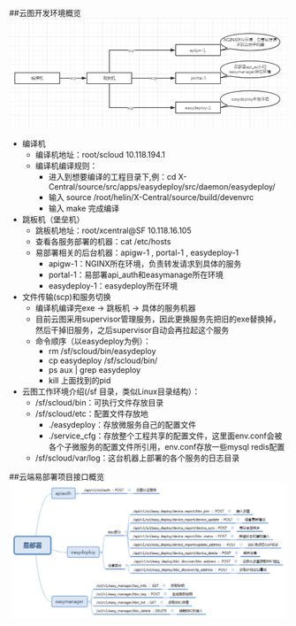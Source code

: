 ##云图开发环境概览
![avatar](picture/overview.png)

+ 编译机
	+ 编译机地址：root/scloud  10.118.194.1 
	+ 编译机编译规则：
		+ 进入到想要编译的工程目录下,例：cd X-Central/source/src/apps/easydeploy/src/daemon/easydeploy/
		+ 输入 source /root/helin/X-Central/source/build/devenvrc
		+ 输入 make 完成编译
+ 跳板机（堡垒机）
	+ 跳板机地址：root/xcentral@SF  10.118.16.105
	+ 查看各服务部署的机器：cat /etc/hosts
	+ 易部署相关的后台机器：apigw-1 , portal-1 , easydeploy-1
		+ apigw-1：NGINX所在环境，负责转发请求到具体的服务
		+ portal-1：易部署api_auth和easymanage所在环境
		+ easydeploy-1：easydeploy所在环境
+ 文件传输(scp)和服务切换
	+ 编译机编译完exe -> 跳板机 -> 具体的服务机器	 
	+ 目前云图采用supervisor管理服务，因此更换服务先把旧的exe替换掉，然后干掉旧服务，之后supervisor自动会再拉起这个服务
	+ 命令顺序（以easydeploy为例）：
		+ rm /sf/scloud/bin/easydeploy
		+ cp easydeploy /sf/scloud/bin/
		+ ps aux | grep easydeploy
		+ kill 上面找到的pid
+ 云图工作环境介绍(/sf 目录，类似Linux目录结构）：
	+ /sf/scloud/bin：可执行文件存放目录
	+ /sf/scloud/etc：配置文件存放地
		+ ./easydeploy：存放微服务自己的配置文件
		+ ./service_cfg：存放整个工程共享的配置文件，这里面env.conf会被各个子微服务的配置文件所引用，env.conf存放一些mysql redis配置
	+ /sf/scloud/var/log：这台机器上部署的各个服务的日志目录
	
##云端易部署项目接口概览
![avatar](picture/deploy.png)
